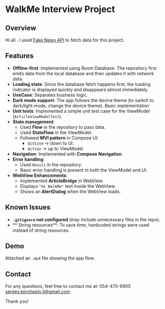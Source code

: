 # WalkMe Interview Project

## Overview
 Hi all . I used [Fake News API](https://fakenews.squirro.com/) to fetch data for this project.

## Features
- **Offline-first**: Implemented using Room Database. The repository first emits data from the local database and then updates it with network data.
- **Loading state**: Since the database fetch happens first, the loading indicator is displayed quickly and disappears almost immediately.
- **UseCase**: Separates business logic.
- **Dark mode support**: The app follows the device theme (to switch to dark/light mode, change the device theme). Basic implementation
- **Unit tests**: Implemented a simple unit test case for the ViewModel (`ArticleViewModelTest`).
- **State management**:
    - Used **Flow** in the repository to pass data.
    - Used **StateFlow** in the ViewModel.
    - Followed **MVI pattern** in Compose UI:
        - `UiState` → down to UI.
        - `Action` → up to ViewModel.
- **Navigation**: Implemented with **Compose Navigation**.
- **Error handling**:
    - Used `Result` in the repository.
    - Basic error handling is present in both the ViewModel and UI.
- **WebView Enhancements**:
    - Implemented **ArticleBridge** in WebView.
    - Displays `"Hi WalkMe"` text inside the WebView.
    - Shows an **AlertDialog** when the WebView loads.

## Known Issues
- **`.gitignore` not configured** (may include unnecessary files in the repo).
- ** String resources**: To save time, hardcoded strings were used instead of string resources.

## Demo
Attached an `.mp4` file showing the app flow.

## Contact
For any questions, feel free to contact me at:
054-470-9905  
 sergey.korchagin.il@gmail.com

Thank you!
